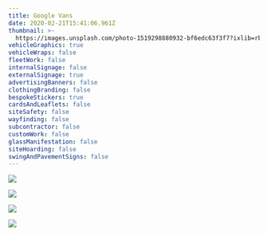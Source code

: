 ```yaml
---
title: Google Vans
date: 2020-02-21T15:41:06.961Z
thumbnail: >-
  https://images.unsplash.com/photo-1519298880932-bf6edc63f3f7?ixlib=rb-1.2.1&ixid=eyJhcHBfaWQiOjEyMDd9&auto=format&fit=crop&w=334&q=80
vehicleGraphics: true
vehicleWraps: false
fleetWork: false
internalSignage: false
externalSignage: true
advertisingBanners: false
clothingBranding: false
bespokeStickers: true
cardsAndLeaflets: false
siteSafety: false
wayfinding: false
subcontractor: false
customWork: false
glassManifestation: false
siteHoarding: false
swingAndPavementSigns: false
---
```

![](/img/rachelscakeswordpress3.jpg)

![](/img/invertedspace.png)

![](/img/invertedstars2.png)

![](/img/rachelscakeswordpress.jpg)
